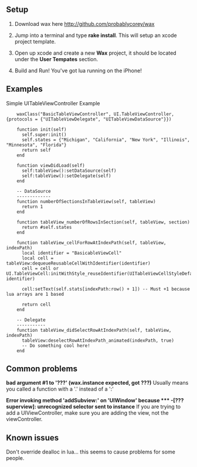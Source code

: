 Setup
-----

1. Download wax here http://github.com/probablycorey/wax

2. Jump into a terminal and type **rake install**. This will setup an xcode project template.

3. Open up xcode and create a new **Wax** project, it should be located under the **User Tempates** section. 

4. Build and Run! You've got lua running on the iPhone!


Examples
--------

Simple UITableViewController Example

        waxClass("BasicTableViewController", UI.TableViewController, {protocols = {"UITableViewDelegate", "UITableViewDataSource"}})

        function init(self)
          self.super:init()
          self.states = {"Michigan", "California", "New York", "Illinois", "Minnesota", "Florida"}
          return self
        end

        function viewDidLoad(self)
          self:tableView():setDataSource(self)
          self:tableView():setDelegate(self)
        end

        -- DataSource
        -------------
        function numberOfSectionsInTableView(self, tableView)
          return 1
        end

        function tableView_numberOfRowsInSection(self, tableView, section)
          return #self.states
        end

        function tableView_cellForRowAtIndexPath(self, tableView, indexPath)  
          local identifier = "BasicableViewCell"
          local cell = tableView:dequeueReusableCellWithIdentifier(identifier)
          cell = cell or UI.TableViewCell:initWithStyle_reuseIdentifier(UITableViewCellStyleDefault, identifier)  

          cell:setText(self.stats[indexPath:row() + 1]) -- Must +1 because lua arrays are 1 based
  
          return cell
        end

        -- Delegate
        -----------
        function tableView_didSelectRowAtIndexPath(self, tableView, indexPath)
          tableView:deselectRowAtIndexPath_animated(indexPath, true)
          -- Do something cool here!
        end

Common problems
---------------
**bad argument #1 to '???' (wax.instance expected, got ???)**
Usually means you called a function with a '.' instead of a ':'

**Error invoking method 'addSubview:' on 'UIWindow' because *** -[??? superview]: unrecognized selector sent to instance**
If you are trying to add a UIViewController, make sure you are adding the view, not the viewController.

Known issues
------------
Don't override dealloc in lua... this seems to cause problems for some people.